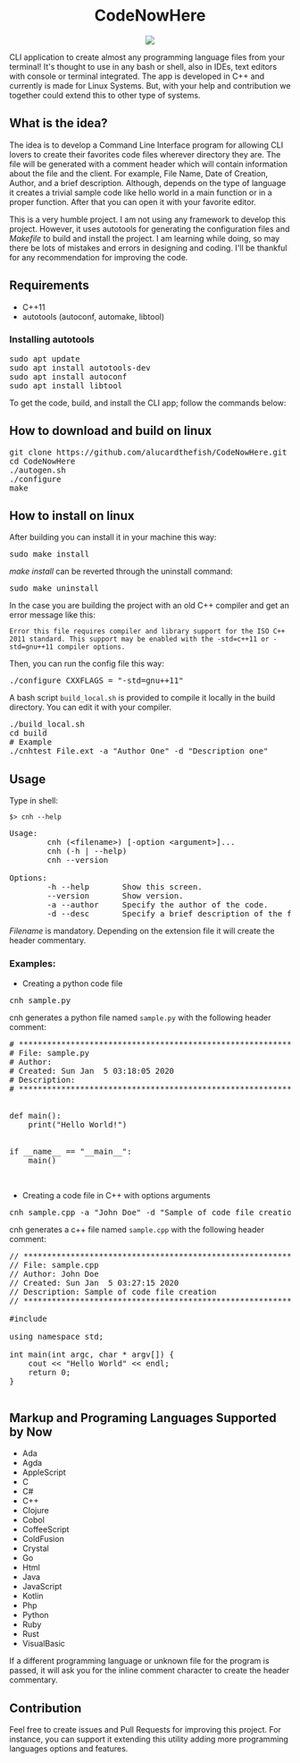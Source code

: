 <h1 align="center"> CodeNowHere </h1>

<p align="center">
    <img src="https://images2.imgbox.com/03/0a/D5blA5f4_o.jpg" />
</p>

CLI application to create almost any programming language files from your terminal! It's thought to use in any bash or shell, also in IDEs, text editors with console or terminal integrated. The app is developed in C++ and currently is made for Linux Systems. But, with your help and contribution we together could extend this to other type of systems.

## What is the idea?
The idea is to develop a Command Line Interface program for allowing CLI lovers to create their favorites code files wherever directory they are. The file will be generated with a comment header which will contain information about the file and the client. For example, File Name, Date of Creation, Author, and a brief description. Although, depends on the type of language it creates a trivial sample code like hello world in a main function or in a proper function. After that you can open it with your favorite editor.

This is a very humble project. I am not using any framework to develop this project. However, it uses autotools for generating the configuration files and *Makefile* to build and install the project. I am learning while doing, so may there be lots of mistakes and errors in designing and coding. I'll be thankful for any recommendation for improving the code.

## Requirements

* C++11
* autotools (autoconf, automake, libtool)

### Installing autotools

<pre>
sudo apt update
sudo apt install autotools-dev
sudo apt install autoconf
sudo apt install libtool
</pre>

To get the code, build, and install the CLI app; follow the commands below:

## How to download and build on linux

<pre>
git clone https://github.com/alucardthefish/CodeNowHere.git
cd CodeNowHere
./autogen.sh
./configure
make
</pre>

## How to install on linux

After building you can install it in your machine this way:

<pre>
sudo make install
</pre>

*make install* can be reverted through the uninstall command: 
<pre>
sudo make uninstall
</pre>

In the case you are building the project with an old C++ compiler and get an error message like this:

`Error this file requires compiler and library support for the ISO C++ 2011 standard. This support may be enabled
with the -std=c++11 or -std=gnu++11 compiler options.`

Then, you can run the config file this way:

<pre>
./configure CXXFLAGS = "-std=gnu++11"
</pre>

A bash script `build_local.sh` is provided to compile it locally in the build directory. You can edit it with your compiler.

<pre>
./build_local.sh
cd build
# Example
./cnhtest File.ext -a "Author One" -d "Description one"
</pre>

## Usage

Type in shell: 

<code>$> cnh --help</code>

<pre>
Usage:
        cnh (&lt;filename&gt;) [-option &lt;argument&gt;]...
        cnh (-h | --help)
        cnh --version
        
Options:
        -h --help       Show this screen.
        --version       Show version.
        -a --author     Specify the author of the code.
        -d --desc       Specify a brief description of the file.
</pre>

*Filename* is mandatory. Depending on the extension file it will create the header commentary.

### Examples:

* Creating a python code file
<pre>cnh sample.py</pre>

cnh generates a python file named `sample.py` with the following header comment:
<pre>
# **************************************************************************** 
# File: sample.py
# Author: 
# Created: Sun Jan  5 03:18:05 2020
# Description: 
# **************************************************************************** 


def main():
    print("Hello World!")


if __name__ == "__main__":
    main()


</pre>

* Creating a code file in C++ with options arguments
<pre>cnh sample.cpp -a "John Doe" -d "Sample of code file creation"</pre>

cnh generates a c++ file named `sample.cpp` with the following header comment:

<pre>
// **************************************************************************** 
// File: sample.cpp
// Author: John Doe
// Created: Sun Jan  5 03:27:15 2020
// Description: Sample of code file creation
// ****************************************************************************

#include <iostream>

using namespace std;

int main(int argc, char * argv[]) {
    cout << "Hello World" << endl;
    return 0;
}

</pre>

## Markup and Programing Languages Supported by Now

* Ada
* Agda
* AppleScript
* C
* C#
* C++
* Clojure
* Cobol
* CoffeeScript
* ColdFusion
* Crystal
* Go
* Html
* Java
* JavaScript
* Kotlin
* Php
* Python
* Ruby
* Rust
* VisualBasic

If a different programming language or unknown file for the program is passed, it will ask you for the inline comment character to create the header commentary.

## Contribution

Feel free to create issues and Pull Requests for improving this project. For instance, you can support it extending this utility adding more programming languages options and features.